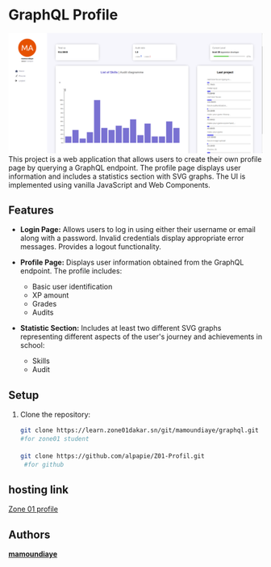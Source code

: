 # GraphQL Profile 
![alt text](./assets/profilepage.png)
This project is a web application that allows  users to create their own profile page by querying a GraphQL endpoint. The profile page displays user information and includes a statistics section with SVG graphs. The UI is implemented using vanilla JavaScript and Web Components.

## Features

- **Login Page:** Allows users to log in using either their username or email along with a password. Invalid credentials display appropriate error messages. Provides a logout functionality.

- **Profile Page:** Displays user information obtained from the GraphQL endpoint. The profile includes:
  - Basic user identification
  - XP amount
  - Grades
  - Audits
  

- **Statistic Section:** Includes at least two different SVG graphs representing different aspects of the user's journey and achievements in school:
  -  Skills
  - Audit 

## Setup

1. Clone the repository:

   ```bash
   git clone https://learn.zone01dakar.sn/git/mamoundiaye/graphql.git 
   #for zone01 student 

   git clone https://github.com/alpapie/Z01-Profil.git
    #for github
   ```
## hosting link
[Zone 01 profile](https://zone01profile.vercel.app/)

## Authors
**[mamoundiaye](https://github.com/alpapie?tab=repositories)**<br>